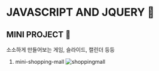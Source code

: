 # JAVASCRIPT AND JQUERY 🤗
## MINI PROJECT 🤡 
소소하게 만들어보는 게임, 슬라이드, 캘린더 등등

1. mini-shopping-mall
![shoppingmall](https://user-images.githubusercontent.com/70184893/139431418-099296cd-d6e2-4c53-90ef-e9d1c18388b1.png)

